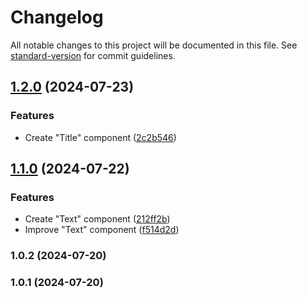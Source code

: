 # Changelog

All notable changes to this project will be documented in this file. See [standard-version](https://github.com/conventional-changelog/standard-version) for commit guidelines.

## [1.2.0](https://github.com/WhoStoleMySleep/NovoUi/compare/v1.0.2...v1.2.0) (2024-07-23)


### Features

* Create "Title" component ([2c2b546](https://github.com/WhoStoleMySleep/NovoUi/commit/2c2b546e5d7ec7cddfe785ef055a6dd1ca001927))

## [1.1.0](https://github.com/WhoStoleMySleep/NovoUi/compare/v1.0.2...v1.1.0) (2024-07-22)


### Features

* Create "Text" component ([212ff2b](https://github.com/WhoStoleMySleep/NovoUi/commit/212ff2b012a078ccdb92feee53b6920222623441))
* Improve "Text" component ([f514d2d](https://github.com/WhoStoleMySleep/NovoUi/commit/f514d2d4a3c897f0c3d51c98753d50a1b9d6b2d4))

### 1.0.2 (2024-07-20)

### 1.0.1 (2024-07-20)
